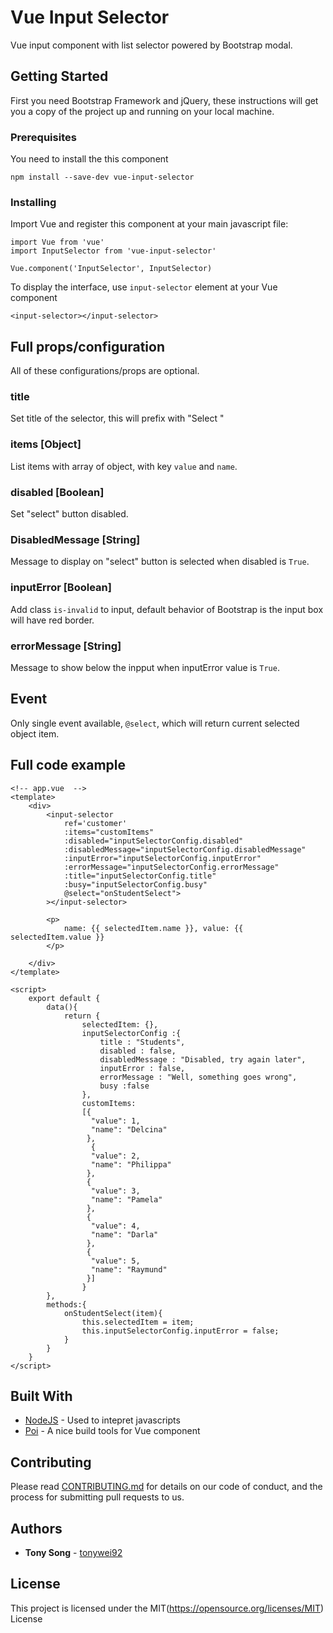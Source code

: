 # Vue Input Selector

Vue input component with list selector powered by Bootstrap modal.

## Getting Started

First you need Bootstrap Framework and jQuery, these instructions will get you a copy of the project up and running on your local machine.

### Prerequisites

You need to install the this component

```
npm install --save-dev vue-input-selector
```

### Installing

Import Vue and register this component at your main javascript file:

```
import Vue from 'vue'
import InputSelector from 'vue-input-selector'

Vue.component('InputSelector', InputSelector)
```

To display the interface, use `input-selector` element at your Vue component

```
<input-selector></input-selector>
```


## Full props/configuration

All of these configurations/props are optional.

### title
Set title of the selector, this will prefix with "Select <your title>"

### items [Object]
List items with array of object, with key `value` and `name`.

### disabled [Boolean]
Set "select" button disabled.

### DisabledMessage [String]
Message to display on "select" button is selected when disabled is `True`.

### inputError [Boolean]
Add class `is-invalid` to input, default behavior of Bootstrap is the input box will have red border.

### errorMessage [String]
Message to show below the inpput when inputError value is `True`.

## Event
Only single event available, `@select`, which will return current selected object item.

## Full code example

```
<!-- app.vue  -->
<template>
	<div>
		<input-selector
			ref='customer'
	        :items="customItems"
	        :disabled="inputSelectorConfig.disabled"
	        :disabledMessage="inputSelectorConfig.disabledMessage"
	        :inputError="inputSelectorConfig.inputError"
	        :errorMessage="inputSelectorConfig.errorMessage"
	        :title="inputSelectorConfig.title"
	        :busy="inputSelectorConfig.busy"
	        @select="onStudentSelect">
		></input-selector>
		
		<p>
			name: {{ selectedItem.name }}, value: {{ selectedItem.value }}
		</p>

	</div>
</template>

<script>
	export default {
		data(){
			return {
				selectedItem: {},
				inputSelectorConfig :{
					title : "Students",
					disabled : false,
					disabledMessage : "Disabled, try again later",
					inputError : false,
					errorMessage : "Well, something goes wrong",
					busy :false
				},
				customItems:
				[{
				  "value": 1,
				  "name": "Delcina"
				 },
				  {
				  "value": 2,
				  "name": "Philippa"
				 },
				 {
				  "value": 3,
				  "name": "Pamela"
				 },
				 {
				  "value": 4,
				  "name": "Darla"
				 },
				 {
				  "value": 5,
				  "name": "Raymund"
				 }]
				}
		},
		methods:{
			onStudentSelect(item){
				this.selectedItem = item;
				this.inputSelectorConfig.inputError = false;
			}
		}	
	}
</script>
```

## Built With

* [NodeJS](https://nodejs.org/) - Used to intepret javascripts
* [Poi](https://poi.js.org/) - A nice build tools for Vue component

## Contributing

Please read [CONTRIBUTING.md](CONTRIBUTING.md) for details on our code of conduct, and the process for submitting pull requests to us.

## Authors

* **Tony Song** - [tonywei92](https://github.com/tonywei92)

## License

This project is licensed under the MIT(https://opensource.org/licenses/MIT) License
